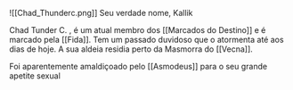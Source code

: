 ![[Chad_Thunderc.png]]
Seu verdade nome, Kallik

Chad Tunder C. , é um atual membro dos [[Marcados do Destino]] e é marcado pela [[Fida]]. Tem um passado duvidoso que o atormenta até aos dias de hoje. 
A sua aldeia residia perto da Masmorra do [[Vecna]].


Foi aparentemente amaldiçoado pelo [[Asmodeus]] para o seu grande apetite sexual 